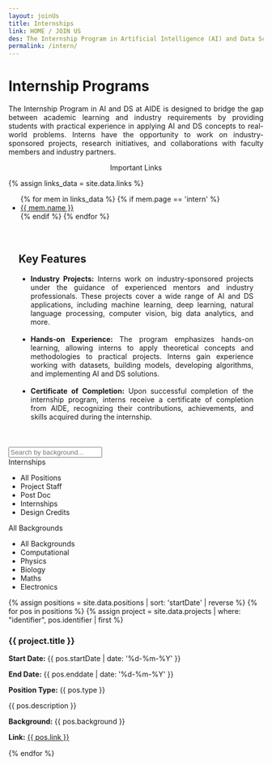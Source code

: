 ```yaml
---
layout: joinUs
title: Internships
link: HOME / JOIN US
des: The Internship Program in Artificial Intelligence (AI) and Data Science (DS) at the School of Artificial Intelligence and Data Science (AIDE) offers undergraduate and graduate students the opportunity to gain hands-on experience, practical skills, and industry exposure in the dynamic fields of AI and DS. 
permalink: /intern/
---
```


<style>
  .background-about{
    background-image: url("{{ site.baseurl }}/images/SIP.png");
  }
</style>

<div class="general-section">
<h1>Internship Programs</h1>
<div class="row">
<div class="col-md-8">
<p style="text-align: justify;">The Internship Program in AI and DS at AIDE is designed to bridge the gap between academic learning and industry requirements by providing students with practical experience in applying AI and DS concepts to real-world problems. Interns have the opportunity to work on industry-sponsored projects, research initiatives, and collaborations with faculty members and industry partners.
</p>
</div>
<div class="col-md-4 implinkBox">
<div class="side-content">
<div class="share">
<p class="sign-up" style="text-align: center;"><i class="fa-regular fa-hand-point-right"></i> Important Links</p>
{% assign links_data = site.data.links %}
<ul class="side-news">
{% for mem in links_data %}
{% if mem.page == 'intern' %}
<li><a href="{{ mem.url }}" target="_blank" id="links">{{ mem.name }}</a></li>
{% endif %}
{% endfor %}
</ul>
</div>
</div>
</div>
</div>
<div style="padding: 20px;">
<h2 id="subheading">Key Features</h2>
<ul>
<li style="text-align: justify;"><b>Industry Projects:</b> Interns work on industry-sponsored projects under the guidance of experienced mentors and industry professionals. These projects cover a wide range of AI and DS applications, including machine learning, deep learning, natural language processing, computer vision, big data analytics, and more.</li><br>
<li style="text-align: justify;"><b>Hands-on Experience: </b>The program emphasizes hands-on learning, allowing interns to apply theoretical concepts and methodologies to practical projects. Interns gain experience working with datasets, building models, developing algorithms, and implementing AI and DS solutions.</li><br>
<li style="text-align: justify;"><b>Certificate of Completion:</b> Upon successful completion of the internship program, interns receive a certificate of completion from AIDE, recognizing their contributions, achievements, and skills acquired during the internship.</li>
</ul>
</div>
<br>
<section class="res-section">
<div class="theme-container">
<div class="search-bar">
<input type="text" id="search-keywords" placeholder="Search by background...">
</div>
<div class="custom-dropdown-wrapper">
<div class="custom-dropdown selected" id="selected-type" data-value="Internships">
  Internships
</div>
<ul class="custom-dropdown-list" id="type-list">
<li data-value="">All Positions</li>
<li data-value="Project Staff">Project Staff</li>
<li data-value="Post Doc">Post Doc</li>
<li data-value="Internships">Internships</li>
<li data-value="Design Credits">Design Credits</li>
</ul>
</div>

<div class="custom-dropdown-wrapper">
<div class="custom-dropdown selected" id="selected-background" data-value="">
  All Backgrounds
</div>
<ul class="custom-dropdown-list" id="background-list">
<li data-value="">All Backgrounds</li>
<li data-value="Computational">Computational</li>
<li data-value="Physics">Physics</li>
<li data-value="Biology">Biology</li>
<li data-value="Maths">Maths</li>
<li data-value="Electronics">Electronics</li>
</ul>
</div>
<div id="positions-container">
{% assign positions = site.data.positions | sort: 'startDate' | reverse %}
{% for pos in positions %}
{% assign project = site.data.projects | where: "identifier", pos.identifier | first %}
<div class="project-item" data-index="{{ forloop.index }}" data-type="{{ pos.type }}" data-background="{{ pos.background }}" style="margin-bottom: 15px;">
<div class="row">
<div class="col-md-6">
<h3 id="accordionTitle">{{ project.title }}</h3>
</div>
<div class="col-md-3">
<p><strong>Start Date:</strong> {{ pos.startDate | date: '%d-%m-%Y' }}</p>
<p><strong>End Date:</strong> {{ pos.enddate | date: '%d-%m-%Y' }}</p>
</div>
<div class="col-md-3">
<p><strong>Position Type:</strong> {{ pos.type }}</p>
</div>
</div>
<div class="project-details" id="project-details-{{ forloop.index }}">
<div class="row">
<div class="col-md-6">
<p>{{ pos.description }}</p>
</div>
<div class="col-md-6"></div>
<p><strong>Background:</strong> {{ pos.background }}</p>
<p><strong>Link:</strong> <a href="{{ pos.link }}" target="_blank">{{ pos.link }}</a></p>
</div>
</div>
</div>
{% endfor %}
</div>
</div>
</section>
<br>
</div>
<script src="{{ site.baseurl }}/js/pages/positions.js"></script>





